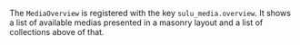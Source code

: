 The `MediaOverview` is registered with the key `sulu_media.overview`. It shows a list of available medias 
presented in a masonry layout and a list of collections above of that.
